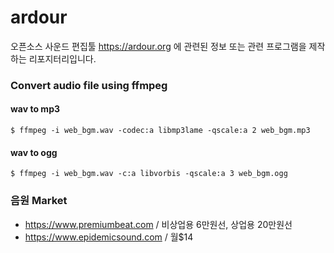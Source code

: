 # ardour
오픈소스 사운드 편집툴 https://ardour.org 에 관련된 정보 또는 관련 프로그램을 제작하는 리포지터리입니다.

### Convert audio file using ffmpeg

#### wav to mp3
```
$ ffmpeg -i web_bgm.wav -codec:a libmp3lame -qscale:a 2 web_bgm.mp3
```

#### wav to ogg
```
$ ffmpeg -i web_bgm.wav -c:a libvorbis -qscale:a 3 web_bgm.ogg
```

### 음원 Market
- https://www.premiumbeat.com / 비상업용 6만원선, 상업용 20만원선
- https://www.epidemicsound.com / 월$14
